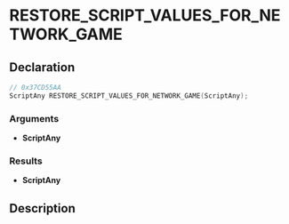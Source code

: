# RESTORE_SCRIPT_VALUES_FOR_NETWORK_GAME

## Declaration
```cpp
// 0x37CD55AA
ScriptAny RESTORE_SCRIPT_VALUES_FOR_NETWORK_GAME(ScriptAny);
```

### Arguments
- **ScriptAny**

### Results
- **ScriptAny**

## Description

